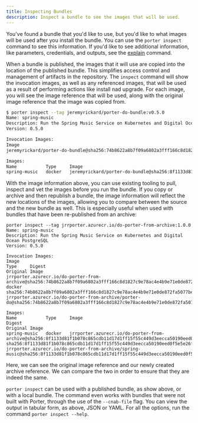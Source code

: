 ```yaml
---
title: Inspecting Bundles
description: Inspect a bundle to see the images that will be used.
---
```


You've found a bundle that you'd like to use, but you'd like to what images will be used after you install the bundle. You can use the `porter inspect` command to see this information. If you'd like to see additional information, like parameters, credentials, and outputs, see the [explain](/examining-bundles) command.

When a bundle is published, the images that it will use are copied into the location of the published bundle. This simplifies access control and management of artifacts in the repository. The `inspect` command will show the invocation images, as well as any referenced images, that will be used as a result of performing actions like install nad upgrade. For each image, you will see the image reference that will be used, along with the original image reference that the image was copied from.

```bash
$ porter inspect --tag jeremyrickard/porter-do-bundle:v0.5.0
Name: spring-music
Description: Run the Spring Music Service on Kubernetes and Digital Ocean PostgreSQL
Version: 0.5.0

Invocation Images:
Image                                                                                                    Type     Digest                                                                    Original Image
jeremyrickard/porter-do-bundle@sha256:74b8622a8b7f09a6802a3fff166c8d1827c9e78ac4e4b9e71e0de872fa5077be   docker   sha256:74b8622a8b7f09a6802a3fff166c8d1827c9e78ac4e4b9e71e0de872fa5077be   jeremyrickard/porter-do:v0.5.0

Images:
Name           Type     Image                                                                                                    Digest                                                                    Original Image
spring-music   docker   jeremyrickard/porter-do-bundle@sha256:8f1133d81f1b078c865cdb11d17d1ff15f55c449d3eecca50190eed0f5e5e26f   sha256:8f1133d81f1b078c865cdb11d17d1ff15f55c449d3eecca50190eed0f5e5e26f   jeremyrickard/spring-music@sha256:8f1133d81f1b078c865cdb11d17d1ff15f55c449d3eecca50190eed0f5e5e26f


```

With the image information above, you can use existing tooling to pull, inspect and vet the images before you run the bundle. If you copy or archive and then republish a bundle, the image information will reflect the new locations of the images, allowing you to compare between the source and the new bundle as well. This is especially useful when used with bundles that have been re-published from an archive:

```
porter inspect --tag jrrporter.azurecr.io/do-porter-from-archive:1.0.0
Name: spring-music
Description: Run the Spring Music Service on Kubernetes and Digital Ocean PostgreSQL
Version: 0.5.0

Invocation Images:
Image                                                                                                                 Type     Digest                                                                    Original Image
jrrporter.azurecr.io/do-porter-from-archive@sha256:74b8622a8b7f09a6802a3fff166c8d1827c9e78ac4e4b9e71e0de872fa5077be   docker   sha256:74b8622a8b7f09a6802a3fff166c8d1827c9e78ac4e4b9e71e0de872fa5077be   jrrporter.azurecr.io/do-porter-from-archive/porter-do@sha256:74b8622a8b7f09a6802a3fff166c8d1827c9e78ac4e4b9e71e0de872fa5077be

Images:
Name           Type     Image                                                                                                                 Digest                                                                    Original Image
spring-music   docker   jrrporter.azurecr.io/do-porter-from-archive@sha256:8f1133d81f1b078c865cdb11d17d1ff15f55c449d3eecca50190eed0f5e5e26f   sha256:8f1133d81f1b078c865cdb11d17d1ff15f55c449d3eecca50190eed0f5e5e26f   jrrporter.azurecr.io/do-porter-from-archive/spring-music@sha256:8f1133d81f1b078c865cdb11d17d1ff15f55c449d3eecca50190eed0f5e5e26f
```

Here, we can see the original image reference and our newly created archive reference. We can compare the two in order to ensure that they are indeed the same.

`porter inspect` can be used with a published bundle, as show above, or with a local bundle. The command even works with bundles that were not built with Porter, through the use of the `--cnab-file` flag. You can view the output in tabular form, as above, JSON or YAML. For all the options, run the command `porter inspect --help`.
